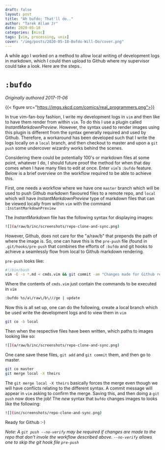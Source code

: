 ```yaml
---
draft: false
layout: post
title: "Ah bufdo; That'll do.."
author: "Tarek Allam Jr"
date: 2020-05-18
categories: [misc]
tags: [vim, processing, unix]
cover: "/img/posts/2020-05-18-Bufdo-Will-Do/cover.png"
---
```

A while ago I worked on a method to allow local writing of development logs in markdown, which I
could then upload to Github where my supervisor could take a look. Here are the steps..

<!--more-->

<!-- {{< figure src="/img/posts/2020-04-08-FINK/fink-architecture-20200206.png">}} -->
<!-- Testing [cardinality](/posts/glossary#cardinality) -->

# `:bufdo`

*Originally authored 2017-11-06*

{{< figure src="https://imgs.xkcd.com/comics/real_programmers.png">}}

In true vim-fan-boy fashion, I write my development logs in `vim` and then
like to have them render from within `vim`. To do this I use a plugin called
*InstantMarkdownPreview*. However, the syntax used to render images using this
plugin is different from the syntax generally required and used by Github.
Therefore, a workaround has been developed such that I write the logs locally on
a `local` branch, and then checkout to master and upon a `git push` some
undercover wizardry works behind the scenes.

Considering there could be potentially 100's or markdown files at some point,
whatever I do, I should future proof the method for when that day comes when I
have many files to edit at once. Enter `vim`'s `:bufdo` feature. Below is a
brief overview on the workflow required to be able to achieve this.

First, one needs a workflow where we have one `master` branch which will be used
to push Github markdown flavoured files to a remote repo, and `local` which will
have *InstantMarkdownPreview* type of markdown files that can be viewed locally
from within `vim` with the command `:InstantMarkdownPreview`

The *InstantMarkdown* file has the following syntax for displaying images:

```bash
![](a/raw/b/inc/screenshots/repo-clone-and-sync.png)
```

However, Github, does not care for the "a/raw/b" that prepends the path of where
the image is. So, one can have this is the `pre-push` file (found in `.git/hooks/pre-push`
that combines the efforts of `:bufdo` and git hooks to achieve a seamlessly flow from local to
Github markdown rendering.

`pre-push` looks like:
```bash
#!/bin/bash
vim -E -s *.md < cmds.vim && git commit -am "Changes made for Github rendering"
```
Where the contents of `cmds.vim` just contain the commands to be executed in `vim`
```bash
:bufdo %s/a\/raw\/b\///ge | update
```
Now this is all set up, one can do the following, create a local branch which be
used write the development logs and to view them in `vim`
```bash
git co -b local
```
Then when the respective files have been written, which paths to images looking
like so:

```bash
![](a/raw/b/inc/screenshots/repo-clone-and-sync.png)
```

One cane save these files, `git add` and `git commit` them, and then go to
master.

```bash
git co master
git merge local -X theirs
```
The `git merge local -X theirs` basically forces the merge even though we will
have conflicts relating to the different syntax.
A commit message will appear in `vim` asking to confirm the merge. Saving this,
and then doing a `git push` now does the job! The *new* syntax that `bufdo`
changes images to looks like the following:

```bash
![](inc/screenshots/repo-clone-and-sync.png)
```

Ready for Github :-)

*Note: A `git push --no-verify` may be required if changes are made to the repo
that don't invole the workflow described above. `--no-verify` allows one to skip
the git hook file `pre-push`*
